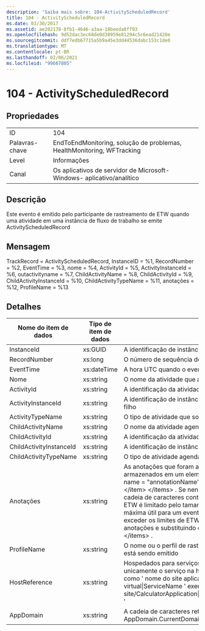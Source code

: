 ```yaml
---
description: 'Saiba mais sobre: 104-ActivityScheduledRecord'
title: 104 - ActivityScheduledRecord
ms.date: 03/30/2017
ms.assetid: ae202178-8fb1-4646-a3aa-18beeda8ff93
ms.openlocfilehash: 9d52dac3ec68de0d38959e81294c5c6ead21428e
ms.sourcegitcommit: ddf7edb67715a5b9a45e3dd44536dabc153c1de0
ms.translationtype: MT
ms.contentlocale: pt-BR
ms.lasthandoff: 02/06/2021
ms.locfileid: "99667805"
---
```

# <a name="104---activityscheduledrecord"></a>104 - ActivityScheduledRecord

## <a name="properties"></a>Propriedades  
  
|||  
|-|-|  
|ID|104|  
|Palavras-chave|EndToEndMonitoring, solução de problemas, HealthMonitoring, WFTracking|  
|Level|Informações|  
|Canal|Os aplicativos de servidor de Microsoft-Windows- aplicativo/analítico|  
  
## <a name="description"></a>Descrição  

 Este evento é emitido pelo participante de rastreamento de ETW quando uma atividade em uma instância de fluxo de trabalho se emite ActivityScheduledRecord  
  
## <a name="message"></a>Mensagem  

 TrackRecord = ActivityScheduledRecord, InstanceID = %1, RecordNumber = %2, EventTime = %3, nome = %4, ActivityId = %5, ActivityInstanceId = %6, outactivityname = %7, ChildActivityName = %8, ChildActivityId = %9, ChildActivityInstanceId = %10, ChildActivityTypeName = %11, anotações = %12, ProfileName = %13  
  
## <a name="details"></a>Detalhes  
  
|Nome do item de dados|Tipo de item de dados|Descrição|  
|--------------------|--------------------|-----------------|  
|InstanceId|xs:GUID|A identificação de instância para o fluxo de trabalho|  
|RecordNumber|xs:long|O número de sequência do registro emitido|  
|EventTime|xs:dateTime|A hora UTC quando o evento foi emitido|  
|Nome|xs:string|O nome da atividade que agendou a atividade filho|  
|ActivityId|xs:string|A identificação da atividade que agendou a atividade filho|  
|ActivityInstanceId|xs:string|A identificação de instância de atividade que agendou a atividade filho|  
|ActivityTypeName|xs:string|O tipo de atividade que solicitou a operação de cancelamento|  
|ChildActivityName|xs:string|O nome da atividade agendada|  
|ChildActivityId|xs:string|A identificação da atividade agendada|  
|ChildActivityInstanceId|xs:string|A identificação de instância de atividade agendada|  
|ChildActivityTypeName|xs:string|O tipo de atividade agendada|  
|Anotações|xs:string|As anotações que foram adicionadas a este evento.  Os valores são armazenados em um elemento XML no formato \<items> \< item  name = "annotationName" type="System.String"> annotationvalue \</item> \</items> .  Se nenhuma anotação for especificada, a cadeia de caracteres conterá \<items/> . O tamanho do evento de ETW é limitado pelo tamanho do buffer de ETW ou pela carga máxima útil para um evento de ETW. Se o tamanho do evento exceder os limites de ETW, o evento será truncado descartando as anotações e substituindo o valor da anotação por \<items> ... \</items> .|  
|ProfileName|xs:string|O nome ou o perfil de rastreamento que levam a este evento que está sendo emitido|  
|HostReference|xs:string|Hospedados para serviços da Web, este campo identifica unicamente o serviço na hierarquia da Web.  Seu formato é definido como ' nome do site aplicativo caminho virtual do serviço&#124;caminho virtual&#124;ServiceName ' exemplo: ' Default Web site/CalculatorApplication&#124;/CalculatorService.svc&#124;CalculatorService '|  
|AppDomain|xs:string|A cadeia de caracteres retornada por AppDomain.CurrentDomain.FriendlyName.|
